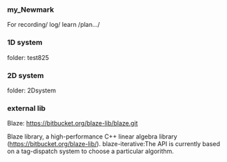 ### my_Newmark
For recording/ log/ learn /plan.../

### 1D system
folder: test825
### 2D system
folder: 2Dsystem

### external lib
Blaze:
https://bitbucket.org/blaze-lib/blaze.git

Blaze library, a high-performance C++ linear algebra library (https://bitbucket.org/blaze-lib/). blaze-iterative:The API is currently based on a tag-dispatch system to choose a particular algorithm.
